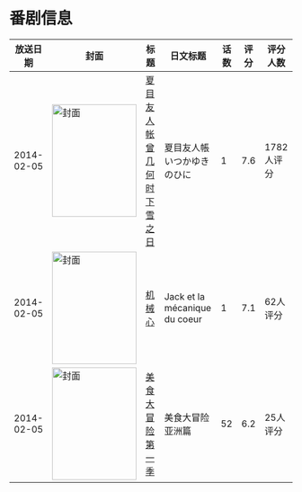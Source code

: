 # 番剧信息

|放送日期|封面|标题|日文标题|话数|评分|评分人数|
|---|---|---|---|---|---|---|
|2014-02-05|<img src="https://lain.bgm.tv/pic/cover/c/99/54/84501_erR4F.jpg" alt="封面" style="width:150px;height:200px;object-fit:cover;">|[夏目友人帐 曾几何时下雪之日](https://bangumi.tv/subject/84501)|夏目友人帳 いつかゆきのひに|1|7.6|1782人评分|
|2014-02-05|<img src="https://lain.bgm.tv/pic/cover/c/39/c7/95783_Kx6gZ.jpg" alt="封面" style="width:150px;height:200px;object-fit:cover;">|[机械心](https://bangumi.tv/subject/95783)|Jack et la mécanique du coeur|1|7.1|62人评分|
|2014-02-05|<img src="https://lain.bgm.tv/pic/cover/c/ff/e0/165413_j76bg.jpg" alt="封面" style="width:150px;height:200px;object-fit:cover;">|[美食大冒险 第一季](https://bangumi.tv/subject/165413)|美食大冒险 亚洲篇|52|6.2|25人评分|
